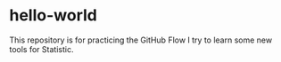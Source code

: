 # hello-world
This repository is for practicing the GitHub Flow
I try to learn some new tools for Statistic. 
